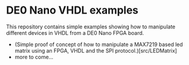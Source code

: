 # DE0 Nano VHDL examples

This repository contains simple examples showing how to manipulate different devices in VHDL from a DE0 Nano FPGA board.

* (Simple proof of concept of how to manipulate a MAX7219 based led matrix using an FPGA, VHDL and the SPI protocol.)[src/LEDMatrix]
* more to come...
